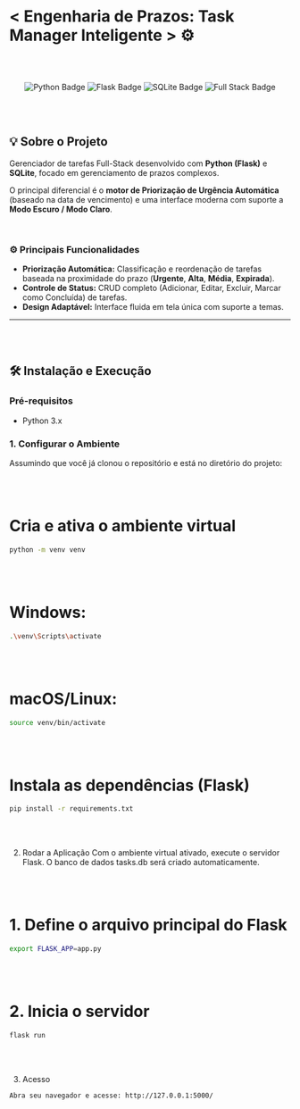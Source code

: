 # < Engenharia de Prazos: Task Manager Inteligente > ⚙️
<br/>

<br/>
<p align="center">
  <img src="https://img.shields.io/badge/Python-3776AB?style=for-the-badge&logo=python&logoColor=white" alt="Python Badge"/>
  <img src="https://img.shields.io/badge/Flask-000000?style=for-the-badge&logo=flask&logoColor=white" alt="Flask Badge"/>
  <img src="https://img.shields.io/badge/SQLite-07405E?style=for-the-badge&logo=sqlite&logoColor=white" alt="SQLite Badge"/>
  <img src="https://img.shields.io/badge/Full_Stack-FFC72C?style=for-the-badge" alt="Full Stack Badge"/>
</p>
<br/>

<br/>

## 💡 Sobre o Projeto

Gerenciador de tarefas Full-Stack desenvolvido com **Python (Flask)** e **SQLite**, focado em gerenciamento de prazos complexos.

O principal diferencial é o **motor de Priorização de Urgência Automática** (baseado na data de vencimento) e uma interface moderna com suporte a **Modo Escuro / Modo Claro**.
<br/>

<br/>

### ⚙️ Principais Funcionalidades

* **Priorização Automática:** Classificação e reordenação de tarefas baseada na proximidade do prazo (**Urgente**, **Alta**, **Média**, **Expirada**).
* **Controle de Status:** CRUD completo (Adicionar, Editar, Excluir, Marcar como Concluída) de tarefas.
* **Design Adaptável:** Interface fluida em tela única com suporte a temas.

---

<br/>

<br/>

## 🛠️ Instalação e Execução

### Pré-requisitos

* Python 3.x

### 1. Configurar o Ambiente

Assumindo que você já clonou o repositório e está no diretório do projeto:

<br/>

<br/>

# Cria e ativa o ambiente virtual
```bash
python -m venv venv
```
<br/>

<br/>

# Windows:
```bash
.\venv\Scripts\activate
```

<br/>

<br/>

# macOS/Linux:
```bash
source venv/bin/activate
```
<br/>

<br/>

# Instala as dependências (Flask)
```bash
pip install -r requirements.txt
```
<br/>

<br/>

2. Rodar a Aplicação
Com o ambiente virtual ativado, execute o servidor Flask. O banco de dados tasks.db será criado automaticamente.

<br/>

<br/>

# 1. Define o arquivo principal do Flask
```bash
export FLASK_APP=app.py 
```

<br/>

<br/>

# 2. Inicia o servidor
```bash
flask run
```
<br/>

<br/>

3. Acesso
```bash
Abra seu navegador e acesse: http://127.0.0.1:5000/
